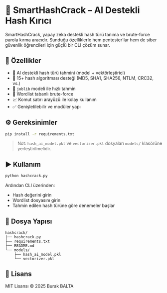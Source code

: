 # 🧠 SmartHashCrack – AI Destekli Hash Kırıcı

SmartHashCrack, yapay zeka destekli hash türü tanıma ve brute-force parola kırma aracıdır. Sunduğu özelliklerle hem pentester'lar hem de siber güvenlik öğrencileri için güçlü bir CLI çözüm sunar.

## 🚀 Özellikler

- 🤖 AI destekli hash türü tahmini (model + vektörleştirici)
- 🔐 15+ hash algoritması desteği (MD5, SHA1, SHA256, NTLM, CRC32, vs.)
- 🧠 `joblib` modeli ile hızlı tahmin
- 📂 Wordlist tabanlı brute-force
- 📈 Komut satırı arayüzü ile kolay kullanım
- ✅ Genişletilebilir ve modüler yapı

## ⚙️ Gereksinimler

```bash
pip install -r requirements.txt
```

> Not: `hash_ai_model.pkl` ve `vectorizer.pkl` dosyaları `models/` klasörüne yerleştirilmelidir.

## ▶️ Kullanım

```bash
python hashcrack.py
```

Ardından CLI üzerinden:
- Hash değerini girin
- Wordlist dosyasını girin
- Tahmin edilen hash türüne göre denemeler başlar

## 📁 Dosya Yapısı

```
hashcrack/
├── hashcrack.py
├── requirements.txt
├── README.md
└── models/
    ├── hash_ai_model.pkl
    └── vectorizer.pkl
```

## 📜 Lisans

MIT Lisansı © 2025 Burak BALTA
